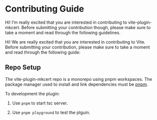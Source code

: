 # Contributing Guide

Hi! I’m really excited that you are interested in contributing to vite-plugin-mkcert. Before submitting your contribution though, please make sure to take a moment and read through the following guidelines.

Hi! We are really excited that you are interested in contributing to Vite. Before submitting your contribution, please make sure to take a moment and read through the following guide:

## Repo Setup

The vite-plugin-mkcert repo is a monorepo using pnpm workspaces. The package manager used to install and link dependencies must be [pnpm](https://github.com/pnpm/pnpm).

To development the plugin:

1. Use `pnpm` to start tsc server.

2. Use `pnpm playground` to test the plguin.
